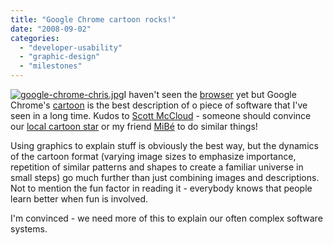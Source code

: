 ```yaml
---
title: "Google Chrome cartoon rocks!"
date: "2008-09-02"
categories: 
  - "developer-usability"
  - "graphic-design"
  - "milestones"
---
```


[![google-chrome-chris.jpg](images/google-chrome-chris.jpg)](http://www.google.com/googlebooks/chrome/)I haven't seen the [browser](http://googleblog.blogspot.com/2008/09/fresh-take-on-browser.html) yet but Google Chrome's [cartoon](http://www.google.com/googlebooks/chrome/) is the best description of o piece of software that I've seen in a long time. Kudos to [Scott McCloud](http://www.scottmccloud.com/) - someone should convince our [local cartoon star](http://en.wikipedia.org/wiki/Zep) or my friend [MiBé](http://www.mibedessin.com/) to do similar things!

Using graphics to explain stuff is obviously the best way, but the dynamics of the cartoon format (varying image sizes to emphasize importance, repetition of similar patterns and shapes to create a familiar universe in small steps) go much further than just combining images and descriptions. Not to mention the fun factor in reading it - everybody knows that people learn better when fun is involved.

I'm convinced - we need more of this to explain our often complex software systems.
